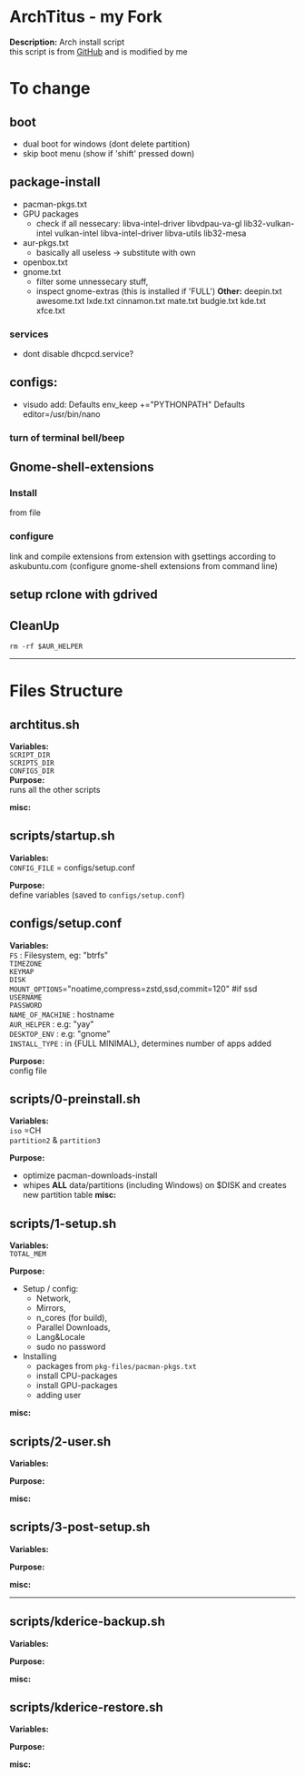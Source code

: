 # ArchTitus - my Fork
**Description:**  Arch install script  
this script is from [GitHub](https://github.com/ChrisTitusTech/ArchTitus) and is modified by me

# To change
## boot
- dual boot for windows (dont delete partition)
- skip boot menu (show if 'shift' pressed down)
<!-- - do not use grub-theming -->
## package-install
- pacman-pkgs.txt
    <!-- - replace pulseaudio with pipewire -->
- GPU packages
    - check if all nessecary:
    libva-intel-driver libvdpau-va-gl lib32-vulkan-intel vulkan-intel libva-intel-driver libva-utils lib32-mesa
- aur-pkgs.txt
    - basically all useless -> substitute with own
- openbox.txt
- gnome.txt  
    - filter some unnessecary stuff, 
    - inspect gnome-extras (this is installed if 'FULL')
**Other:**
deepin.txt
awesome.txt
lxde.txt
cinnamon.txt
mate.txt
budgie.txt
kde.txt
xfce.txt
### services
- dont disable dhcpcd.service?

## configs:
- visudo add:
    Defaults env_keep +="PYTHONPATH"
    Defaults editor=/usr/bin/nano

### turn of terminal bell/beep
## Gnome-shell-extensions
### Install 
from file
### configure
link and compile extensions from extension with gsettings according to askubuntu.com (configure gnome-shell extensions from command line)
## setup rclone with gdrived



## CleanUp
`rm -rf $AUR_HELPER`

---
# Files Structure
## archtitus.sh
**Variables:**  
`SCRIPT_DIR`  
`SCRIPTS_DIR`  
`CONFIGS_DIR`  
**Purpose:**  
runs all the other scripts

**misc:**  

## scripts/startup.sh
**Variables:**  
`CONFIG_FILE` = configs/setup.conf  

**Purpose:**  
define variables (saved to `configs/setup.conf`)

## configs/setup.conf
**Variables:**  
`FS` : Filesystem, eg: "btrfs"    
`TIMEZONE`  
`KEYMAP`  
`DISK`  
`MOUNT_OPTIONS`="noatime,compress=zstd,ssd,commit=120" #if ssd  
`USERNAME`  
`PASSWORD`  
`NAME_OF_MACHINE` : hostname  
`AUR_HELPER` : e.g: "yay"  
`DESKTOP_ENV` : e.g: "gnome"  
`INSTALL_TYPE` : in {FULL MINIMAL}, determines number of apps added  

**Purpose:**  
config file

## scripts/0-preinstall.sh
**Variables:**  
`iso` =CH  
`partition2` & `partition3`

**Purpose:**  
- optimize pacman-downloads-install 
- whipes **ALL** data/partitions (including Windows) on $DISK and creates new partition table
**misc:**  

## scripts/1-setup.sh
**Variables:**  
`TOTAL_MEM`

**Purpose:**  
- Setup / config: 
    - Network, 
    - Mirrors, 
    - n_cores (for build), 
    - Parallel Downloads, 
    - Lang&Locale  
    - sudo no password
- Installing
    - packages from `pkg-files/pacman-pkgs.txt`
    - install CPU-packages
    - install GPU-packages
    - adding user

**misc:**  

## scripts/2-user.sh
**Variables:**  

**Purpose:**  

**misc:**  

## scripts/3-post-setup.sh
**Variables:**  

**Purpose:**  

**misc:**  

---
## scripts/kderice-backup.sh
**Variables:**  

**Purpose:**  

**misc:**  

## scripts/kderice-restore.sh
**Variables:**  

**Purpose:**  

**misc:**  

